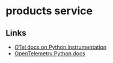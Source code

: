 # products service

## Links

* [OTel docs on Python instrumentation](https://opentelemetry.io/docs/zero-code/python/)
* [OpenTelemetry Python docs](https://opentelemetry.io/docs/zero-code/python/logs-example/)
